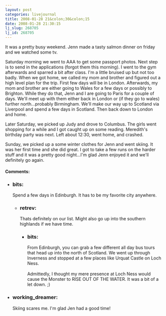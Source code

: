 ```yaml
---
layout: post
categories: livejournal
title: 2008-01-28 21&colon;30&colon;15
date: 2008-01-28 21:30:15
lj_slug: 268705
lj_id: 268705
---
```

It was a pretty busy weekend. Jenn made a tasty salmon dinner on friday and we watched some tv.  



Saturday morning we went to AAA to get some passport photos. Next step is to send in the applications (forgot them this morning). I went to the gym afterwards and sparred a bit after class. I'm a little bruised up but not too badly. When we got home, we called my mom and brother and figured out a high level plan for the trip. First few days will be in London. Afterwards, my mom and brother are either going to Wales for a few days or possibly to Brighton. While they do that, Jenn and I are going to Paris for a couple of days. We'll meet up with them either back in London or (if they go to wales) further north...probably Birmingham. We'll make our way up to Scotland via Liverpool and spend a few days in Scotland. Then back down to London and home.  



Later Saturday, we picked up Judy and drove to Columbus. The girls went shopping for a while and I got caught up on some reading. Meredith's birthday party was next. Left about 12:30, went home, and crashed.  



Sunday, we picked up a some winter clothes for Jenn and went skiing. It was her first time and she did great. I got to take a few runs on the harder stuff and it was a pretty good night...I'm glad Jenn enjoyed it and we'll definitely go again.


<div id="comments"><h4>Comments:</h4><div class="lj-comments"><ul>
<li><h3>bits: </h3>
<a id="comment-851"></a>
<p>Spend a few days in Edinburgh.  It has to be my favorite city anywhere.</p>
<ul>
<li><h3>retrev: </h3>
<a id="comment-852"></a>
<p>Thats definitely on our list. Might also go up into the southern highlands if we have time.</p>
<ul>
<li><h3>bits: </h3>
<a id="comment-853"></a>
<p>From Edinburgh, you can grab a few different all day bus tours that head up into the north of Scotland.     We went up through Inverness and stopped at a few places like Urquat Castle on Loch Ness.<br>
<br>
Admittedly, I thought my mere presence at Loch Ness would cause the Monster to RISE OUT OF THE WATER.  It was a bit of a let down.  ;)</p>
</li>
</ul>
</li>
</ul>
</li>
<li><h3>working_dreamer: </h3>
<a id="comment-854"></a>
<p>Skiing scares me. I'm glad Jen had a good time!</p>
</li>
</ul></div></div>
